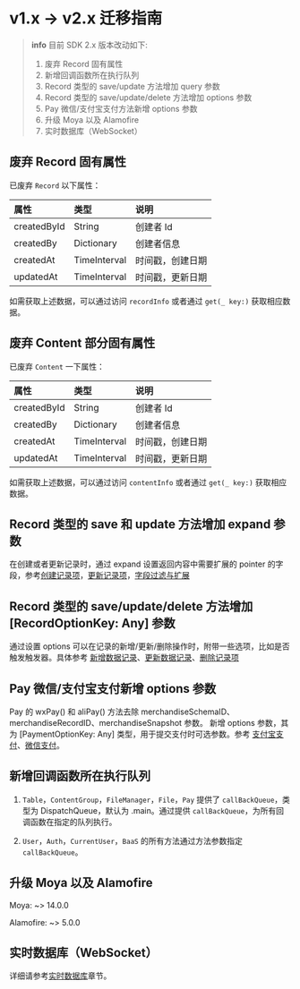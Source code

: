 # v1.x -> v2.x 迁移指南

> **info**
> 目前 SDK 2.x 版本改动如下:
> 1. 废弃 Record 固有属性
> 2. 新增回调函数所在执行队列
> 3. Record 类型的 save/update 方法增加 query 参数
> 4. Record 类型的 save/update/delete 方法增加 options 参数
> 5. Pay 微信/支付宝支付方法新增 options 参数
> 6. 升级 Moya 以及 Alamofire
> 7. 实时数据库（WebSocket）

## 废弃 Record 固有属性

已废弃 `Record` 以下属性：

| 属性         |  类型   | 说明 |
| :--------- | :---     | :--- |
| createdById|  String    | 创建者 Id |
| createdBy  |  Dictionary  | 创建者信息|
| createdAt  |  TimeInterval | 时间戳，创建日期 |
| updatedAt  |  TimeInterval | 时间戳，更新日期  |

如需获取上述数据，可以通过访问 `recordInfo` 或者通过 `get(_ key:)` 获取相应数据。

## 废弃 Content 部分固有属性

已废弃 `Content` 一下属性：

| 属性         |  类型   | 说明 |
| :--------- | :---     | :--- |
| createdById|  String    | 创建者 Id |
| createdBy  |  Dictionary  | 创建者信息|
| createdAt  |  TimeInterval | 时间戳，创建日期 |
| updatedAt  |  TimeInterval | 时间戳，更新日期  |

如需获取上述数据，可以通过访问 `contentInfo` 或者通过 `get(_ key:)` 获取相应数据。

## Record 类型的 save 和 update 方法增加 expand 参数

在创建或者更新记录时，通过 expand 设置返回内容中需要扩展的 pointer 的字段，参考[创建记录项](/ios-sdk/schema/create-record.md)，[更新记录项](/ios-sdk/schema/update-record.md)，[字段过滤与扩展](/ios-sdk/schema/select-and-expand.md#字段扩展)

## Record 类型的 save/update/delete 方法增加 [RecordOptionKey: Any] 参数

通过设置 options 可以在记录的新增/更新/删除操作时，附带一些选项，比如是否触发触发器。具体参考 [新增数据记录](/ios-sdk/schema/create-record.md)、[更新数据记录](/ios-sdk/schema/update-record.md)、[删除记录项](/ios-sdk/schema/delete-record.md)

## Pay 微信/支付宝支付新增 options 参数

Pay 的 wxPay() 和 aliPay() 方法去除 merchandiseSchemaID、merchandiseRecordID、merchandiseSnapshot 参数。
新增 options 参数，其为 [PaymentOptionKey: Any] 类型，用于提交支付时可选参数。参考 [支付宝支付](/ios-sdk/payment/alipay-pay.md)、[微信支付](/ios-sdk/payment/wechat-pay.md)。

## 新增回调函数所在执行队列

1. `Table`，`ContentGroup`，`FileManager`，`File`，`Pay` 提供了 `callBackQueue`，类型为 DispatchQueue，默认为 .main。通过提供 `callBackQueue`，为所有回调函数在指定的队列执行。

2. `User`，`Auth`，`CurrentUser`，`BaaS` 的所有方法通过方法参数指定 `callBackQueue`。

## 升级 Moya 以及 Alamofire

Moya: ~> 14.0.0

Alamofire: ~> 5.0.0

## 实时数据库（WebSocket）

详细请参考[实时数据库](./schema/websocket.md)章节。